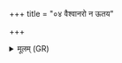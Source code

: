 +++
title = "०४ वैश्वानरो न ऊतय"

+++
<details><summary>मूलम् (GR)</summary>

वैश्वानरो न ऊतय  
आ प्र यातु परावतः ।  
अग्निर् उक्थैर् नो अंहसः ॥
</details>